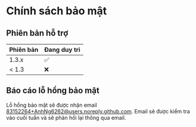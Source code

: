 # Chính sách bảo mật

## Phiên bản hỗ trợ

| Phiên bản | Đang duy trì       |
| --------- | ------------------ |
| 1.3.x     | :white_check_mark: |
| < 1.3     | :x:                |

## Báo cáo lỗ hổng bảo mật

Lỗ hổng bảo mật sẽ được nhận email 83152264+AnhNg6262@users.noreply.github.com. Email sẽ được kiểm tra vào cuối tuần và sẽ phản hồi lại thông qua email.
